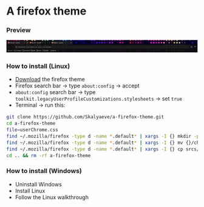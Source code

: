# A firefox theme

### Preview
![](https://github.com/Skalyaeve/a-firefox-theme/blob/main/preview.png)

### How to install (Linux)
- [Download](https://addons.mozilla.org/fr/firefox/addon/dark-pixels/) the firefox theme
- Firefox search bar -> type `about:config` -> accept
- `about:config` search bar -> type `toolkit.legacyUserProfileCustomizations.stylesheets` -> set `true`
- Terminal -> run this:
```sh
git clone https://github.com/Skalyaeve/a-firefox-theme.git
cd a-firefox-theme
file=userChrome.css
find ~/.mozilla/firefox -type d -name *.default* | xargs -I {} mkdir -p {}/chrome
find ~/.mozilla/firefox -type d -name *.default* | xargs -I {} mv {}/chrome/$file {}/chrome/$file.bak 2>/dev/null
find ~/.mozilla/firefox -type d -name *.default* | xargs -I {} cp srcs/$file {}/chrome
cd .. && rm -rf a-firefox-theme
```

### How to install (Windows)
- Uninstall Windows
- Install Linux
- Follow the Linux walkthrough
